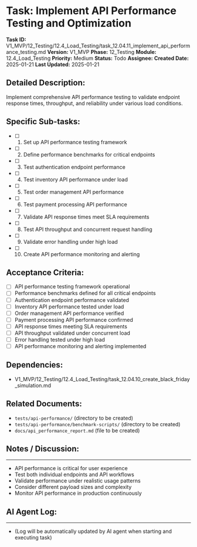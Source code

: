 # Task: Implement API Performance Testing and Optimization

**Task ID:** V1_MVP/12_Testing/12.4_Load_Testing/task_12.04.11_implement_api_performance_testing.md
**Version:** V1_MVP
**Phase:** 12_Testing
**Module:** 12.4_Load_Testing
**Priority:** Medium
**Status:** Todo
**Assignee:**
**Created Date:** 2025-01-21
**Last Updated:** 2025-01-21

## Detailed Description:
Implement comprehensive API performance testing to validate endpoint response times, throughput, and reliability under various load conditions.

## Specific Sub-tasks:
- [ ] 1. Set up API performance testing framework
- [ ] 2. Define performance benchmarks for critical endpoints
- [ ] 3. Test authentication endpoint performance
- [ ] 4. Test inventory API performance under load
- [ ] 5. Test order management API performance
- [ ] 6. Test payment processing API performance
- [ ] 7. Validate API response times meet SLA requirements
- [ ] 8. Test API throughput and concurrent request handling
- [ ] 9. Validate error handling under high load
- [ ] 10. Create API performance monitoring and alerting

## Acceptance Criteria:
- [ ] API performance testing framework operational
- [ ] Performance benchmarks defined for all critical endpoints
- [ ] Authentication endpoint performance validated
- [ ] Inventory API performance tested under load
- [ ] Order management API performance verified
- [ ] Payment processing API performance confirmed
- [ ] API response times meeting SLA requirements
- [ ] API throughput validated under concurrent load
- [ ] Error handling tested under high load
- [ ] API performance monitoring and alerting implemented

## Dependencies:
- V1_MVP/12_Testing/12.4_Load_Testing/task_12.04.10_create_black_friday_simulation.md

## Related Documents:
- `tests/api-performance/` (directory to be created)
- `tests/api-performance/benchmark-scripts/` (directory to be created)
- `docs/api_performance_report.md` (file to be created)

## Notes / Discussion:
---
* API performance is critical for user experience
* Test both individual endpoints and API workflows
* Validate performance under realistic usage patterns
* Consider different payload sizes and complexity
* Monitor API performance in production continuously

## AI Agent Log:
---
* (Log will be automatically updated by AI agent when starting and executing task)